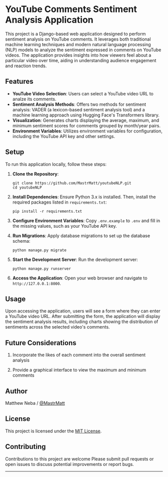 # YouTube Comments Sentiment Analysis Application

This project is a Django-based web application designed to perform sentiment analysis on YouTube comments. It leverages both traditional machine learning techniques and modern natural language processing (NLP) models to analyze the sentiment expressed in comments on YouTube videos. The application provides insights into how viewers feel about a particular video over time, aiding in understanding audience engagement and reaction trends.


## Features

- **YouTube Video Selection**: Users can select a YouTube video URL to analze its comments.
- **Sentiment Analysis Methods**: Offers two methods for sentiment analysis: VADER (a lexicon-based sentiment analysis tool) and a machine learning approach using Hugging Face's Transformers library.
- **Visualization**: Generates charts displaying the average, maximum, and minimum sentiment scores for comments grouped by month/year pairs.
- **Environment Variables**: Utilizes environment variables for configuration, including the YouTube API key and other settings.

## Setup

To run this application locally, follow these steps:

1. **Clone the Repository**:
   ```
   git clone https://github.com/MastrMatt/youtubeNLP.git
   cd youtubeNLP
   ```

2. **Install Dependencies**:
   Ensure Python 3.x is installed. Then, install the required packages listed in `requirements.txt`:
   ```
   pip install -r requirements.txt
   ```

3. **Configure Environment Variables**:
   Copy `.env.example` to `.env` and fill in the missing values, such as your YouTube API key.

4. **Run Migrations**:
   Apply database migrations to set up the database schema:
   ```
   python manage.py migrate
   ```

5. **Start the Development Server**:
   Run the development server:
   ```
   python manage.py runserver
   ```

6. **Access the Application**:
   Open your web browser and navigate to `http://127.0.0.1:8000`.

## Usage

Upon accessing the application, users will see a form where they can enter a YouTube video URL. After submitting the form, the application will display the sentiment analysis results, including charts showing the distribution of sentiments across the selected video's comments.

## Future Considerations

1. Incorporate the likes of each comment into the overall sentiment analysis

2. Provide a graphical interface to view the maximum and minimum comments

## Author
Matthew Neba / [@MastrMatt](https://github.com/MastrMatt)

## License
This project is licensed under the [MIT License](LICENSE).

## Contributing

Contributions to this project are welcome Please submit pull requests or open issues to discuss potential improvements or report bugs.



---



